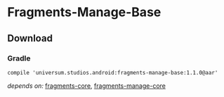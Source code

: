 Fragments-Manage-Base
===============

## Download ##

### Gradle ###

    compile 'universum.studios.android:fragments-manage-base:1.1.0@aar'

_depends on:_
[fragments-core](https://github.com/universum-studios/android_fragments/tree/master/library-core),
[fragments-manage-core](https://github.com/universum-studios/android_fragments/tree/master/library-manage-core)